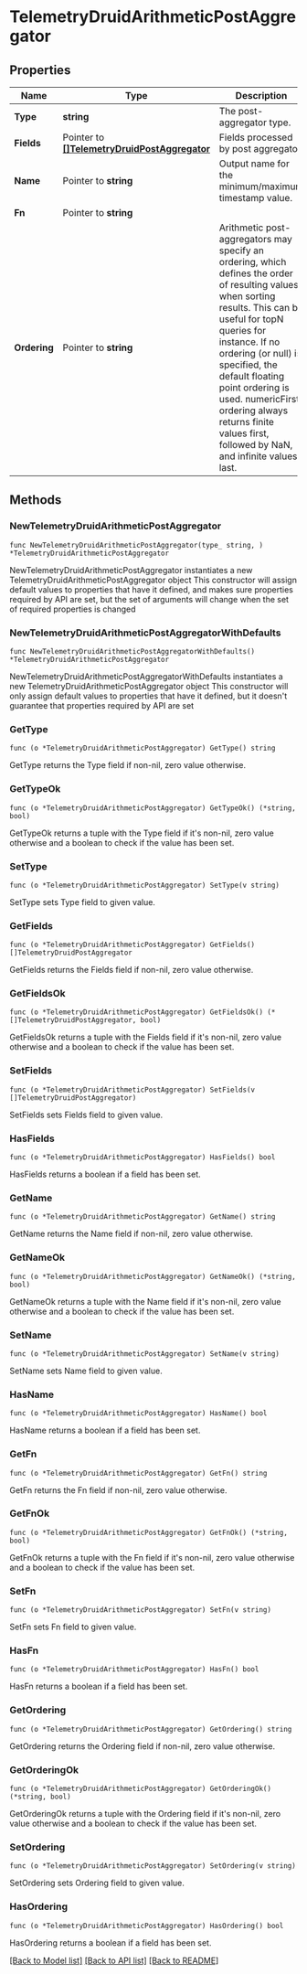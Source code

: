 # TelemetryDruidArithmeticPostAggregator

## Properties

Name | Type | Description | Notes
------------ | ------------- | ------------- | -------------
**Type** | **string** | The post-aggregator type. | 
**Fields** | Pointer to [**[]TelemetryDruidPostAggregator**](TelemetryDruidPostAggregator.md) | Fields processed by post aggregator | [optional] 
**Name** | Pointer to **string** | Output name for the minimum/maximum timestamp value. | [optional] 
**Fn** | Pointer to **string** |  | [optional] 
**Ordering** | Pointer to **string** | Arithmetic post-aggregators may specify an ordering, which defines the order of resulting values when sorting results. This can be useful for topN queries for instance. If no ordering (or null) is specified, the default floating point ordering is used. numericFirst ordering always returns finite values first, followed by NaN, and infinite values last. | [optional] 

## Methods

### NewTelemetryDruidArithmeticPostAggregator

`func NewTelemetryDruidArithmeticPostAggregator(type_ string, ) *TelemetryDruidArithmeticPostAggregator`

NewTelemetryDruidArithmeticPostAggregator instantiates a new TelemetryDruidArithmeticPostAggregator object
This constructor will assign default values to properties that have it defined,
and makes sure properties required by API are set, but the set of arguments
will change when the set of required properties is changed

### NewTelemetryDruidArithmeticPostAggregatorWithDefaults

`func NewTelemetryDruidArithmeticPostAggregatorWithDefaults() *TelemetryDruidArithmeticPostAggregator`

NewTelemetryDruidArithmeticPostAggregatorWithDefaults instantiates a new TelemetryDruidArithmeticPostAggregator object
This constructor will only assign default values to properties that have it defined,
but it doesn't guarantee that properties required by API are set

### GetType

`func (o *TelemetryDruidArithmeticPostAggregator) GetType() string`

GetType returns the Type field if non-nil, zero value otherwise.

### GetTypeOk

`func (o *TelemetryDruidArithmeticPostAggregator) GetTypeOk() (*string, bool)`

GetTypeOk returns a tuple with the Type field if it's non-nil, zero value otherwise
and a boolean to check if the value has been set.

### SetType

`func (o *TelemetryDruidArithmeticPostAggregator) SetType(v string)`

SetType sets Type field to given value.


### GetFields

`func (o *TelemetryDruidArithmeticPostAggregator) GetFields() []TelemetryDruidPostAggregator`

GetFields returns the Fields field if non-nil, zero value otherwise.

### GetFieldsOk

`func (o *TelemetryDruidArithmeticPostAggregator) GetFieldsOk() (*[]TelemetryDruidPostAggregator, bool)`

GetFieldsOk returns a tuple with the Fields field if it's non-nil, zero value otherwise
and a boolean to check if the value has been set.

### SetFields

`func (o *TelemetryDruidArithmeticPostAggregator) SetFields(v []TelemetryDruidPostAggregator)`

SetFields sets Fields field to given value.

### HasFields

`func (o *TelemetryDruidArithmeticPostAggregator) HasFields() bool`

HasFields returns a boolean if a field has been set.

### GetName

`func (o *TelemetryDruidArithmeticPostAggregator) GetName() string`

GetName returns the Name field if non-nil, zero value otherwise.

### GetNameOk

`func (o *TelemetryDruidArithmeticPostAggregator) GetNameOk() (*string, bool)`

GetNameOk returns a tuple with the Name field if it's non-nil, zero value otherwise
and a boolean to check if the value has been set.

### SetName

`func (o *TelemetryDruidArithmeticPostAggregator) SetName(v string)`

SetName sets Name field to given value.

### HasName

`func (o *TelemetryDruidArithmeticPostAggregator) HasName() bool`

HasName returns a boolean if a field has been set.

### GetFn

`func (o *TelemetryDruidArithmeticPostAggregator) GetFn() string`

GetFn returns the Fn field if non-nil, zero value otherwise.

### GetFnOk

`func (o *TelemetryDruidArithmeticPostAggregator) GetFnOk() (*string, bool)`

GetFnOk returns a tuple with the Fn field if it's non-nil, zero value otherwise
and a boolean to check if the value has been set.

### SetFn

`func (o *TelemetryDruidArithmeticPostAggregator) SetFn(v string)`

SetFn sets Fn field to given value.

### HasFn

`func (o *TelemetryDruidArithmeticPostAggregator) HasFn() bool`

HasFn returns a boolean if a field has been set.

### GetOrdering

`func (o *TelemetryDruidArithmeticPostAggregator) GetOrdering() string`

GetOrdering returns the Ordering field if non-nil, zero value otherwise.

### GetOrderingOk

`func (o *TelemetryDruidArithmeticPostAggregator) GetOrderingOk() (*string, bool)`

GetOrderingOk returns a tuple with the Ordering field if it's non-nil, zero value otherwise
and a boolean to check if the value has been set.

### SetOrdering

`func (o *TelemetryDruidArithmeticPostAggregator) SetOrdering(v string)`

SetOrdering sets Ordering field to given value.

### HasOrdering

`func (o *TelemetryDruidArithmeticPostAggregator) HasOrdering() bool`

HasOrdering returns a boolean if a field has been set.


[[Back to Model list]](../README.md#documentation-for-models) [[Back to API list]](../README.md#documentation-for-api-endpoints) [[Back to README]](../README.md)


